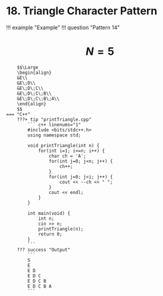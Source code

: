 # 18. Triangle Character Pattern

!!! example "Example"
    !!! question "Pattern 14"
        <h1 align="center">$N = 5$</h1>
        
        $$\Large
        \begin{align}
        &E\\
        &E\;D\\
        &E\;D\;C\\
        &E\;D\;C\;B\\
        &E\;D\;C\;B\;A\\
        \end{align}
        $$
    === "C++"
        ???+ tip "printTriangle.cpp"
            ``` c++ linenums="1"
            #include <bits/stdc++.h>
            using namespace std;

            void printTriangle(int n) {
                for(int i=1; i<=n; i++) {
                    char ch = 'A';
                    for(int j=0; j<n; j++) {
                        ch++;
                    }
                    for(int j=0; j<i; j++) {
                        cout << --ch << " ";
                    }
                    cout << endl;
                }
            }

            int main(void) {
                int n;
                cin >> n;
                printTriangle(n);
                return 0;
            }
            ```
        ??? success "Output"
            ```
            5
            E
            E D
            E D C
            E D C B
            E D C B A
            ```